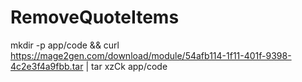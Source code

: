# RemoveQuoteItems

mkdir -p app/code && curl https://mage2gen.com/download/module/54afb114-1f11-401f-9398-4c2e3f4a9fbb.tar | tar xzCk app/code
